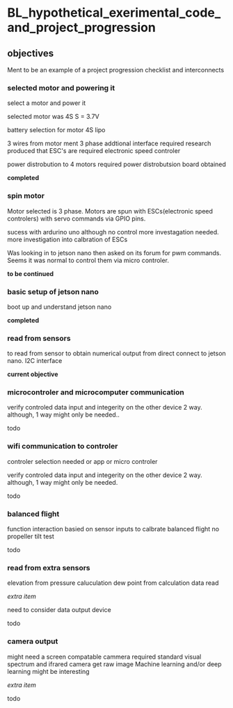 # BL_hypothetical_exerimental_code_and_project_progression


## objectives
Ment to be an example of a project progression checklist and interconnects

### selected motor and powering it
select a motor and power it

selected motor was 4S
 S = 3.7V
 
 battery selection for motor
 4S lipo
 
 3 wires from motor ment 3 phase
 addtional interface required
 research produced that ESC's are required electronic speed controler
 
 power distrobution to 4 motors required 
 power distrobutsion board obtained
 
 **completed**

### spin motor 
Motor selected is 3 phase.
Motors are spun with ESCs(electronic speed controlers) with servo commands via GPIO pins.

sucess with ardurino uno 
although no control more investagation needed.
more investigation into calbration of ESCs

Was looking in to jetson nano then asked on its forum for pwm commands.
Seems it was normal to control them via micro controler. 

**to be continued**

### basic setup of jetson nano

boot up and understand jetson nano

**completed**


### read from sensors
 to read from sensor to obtain numerical output from direct connect to jetson nano.
 I2C interface

**current objective**

### microcontroler and microcomputer communication 
verify controled data input and integerity on the other device 2 way. 
although, 1 way might only be needed..

todo

### wifi communication to controler
controler selection needed or app or micro controler

verify controled data input and integerity on the other device 2 way. 
although, 1 way might only be needed.

todo

### balanced flight
function interaction basied on sensor inputs to calbrate balanced flight
no propeller tilt test

todo

### read from extra sensors

elevation from pressure caluculation
dew point from calculation
data read

*extra item*

need to consider data output device


todo

### camera output
might need a screen
compatable cammera required
standard visual spectrum and ifrared camera 
get raw image 
Machine learning and/or deep learning might be interesting 

*extra item*

todo
